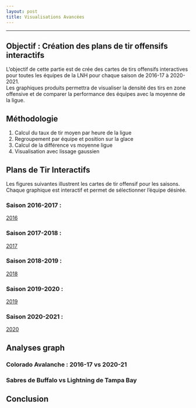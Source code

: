 ```yaml
---
layout: post
title: Visualisations Avancées
---
```


---
## Objectif  : Création des plans de tir offensifs interactifs

L’objectif de cette partie est de crée des cartes de tirs offensifs interactives pour toutes les équipes de la LNH pour chaque saison de 2016-17 à 2020-2021.  
Les graphiques produits permettra de visualiser la densité des tirs en zone offensive et de comparer la performance des équipes avec la moyenne de la ligue.

## Méthodologie

1. Calcul du taux de tir moyen par heure de la ligue
2. Regroupement par équipe et position sur la glace
3. Calcul de la différence vs moyenne ligue
4. Visualisation avec lissage gaussien

## Plans de Tir Interactifs
Les figures suivantes illustrent les cartes de tir offensif pour les saisons.  
Chaque graphique est interactif et permet de sélectionner l’équipe désirée.

### Saison 2016-2017 : 
[2016](/assets/2016.png)

### Saison 2017-2018 :
[2017](/assets/2017.png)

### Saison 2018-2019 : 
[2018](/assets/2018.png)

### Saison 2019-2020 : 
[2019](/assets/2019.png)

### Saison 2020-2021 :
[2020](/assets/2020.png)

## Analyses graph

### Colorado Avalanche : 2016-17 vs 2020-21



### Sabres de Buffalo vs Lightning de Tampa Bay


## Conclusion

